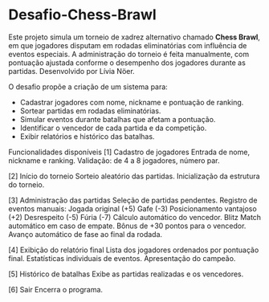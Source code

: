 # Desafio-Chess-Brawl
Este projeto simula um torneio de xadrez alternativo chamado **Chess Brawl**, em que jogadores disputam em rodadas eliminatórias com influência de eventos especiais. A administração do torneio é feita manualmente, com pontuação ajustada conforme o desempenho dos jogadores durante as partidas. Desenvolvido por Lívia Nöer.

O desafio propõe a criação de um sistema para:

- Cadastrar jogadores com nome, nickname e pontuação de ranking.
- Sortear partidas em rodadas eliminatórias.
- Simular eventos durante batalhas que afetam a pontuação.
- Identificar o vencedor de cada partida e da competição.
- Exibir relatórios e histórico das batalhas.

Funcionalidades disponíveis
[1] Cadastro de jogadores
Entrada de nome, nickname e ranking.
Validação: de 4 a 8 jogadores, número par.

[2] Início do torneio
Sorteio aleatório das partidas.
Inicialização da estrutura do torneio.

[3] Administração das partidas
Seleção de partidas pendentes.
Registro de eventos manuais:
Jogada original (+5)
Gafe (-3)
Posicionamento vantajoso (+2)
Desrespeito (-5)
Fúria (-7)
Cálculo automático do vencedor.
Blitz Match automático em caso de empate.
Bônus de +30 pontos para o vencedor.
Avanço automático de fase ao final da rodada.

[4] Exibição do relatório final
Lista dos jogadores ordenados por pontuação final.
Estatísticas individuais de eventos.
Apresentação do campeão.

[5] Histórico de batalhas
Exibe as partidas realizadas e os vencedores.

[6] Sair
Encerra o programa.
